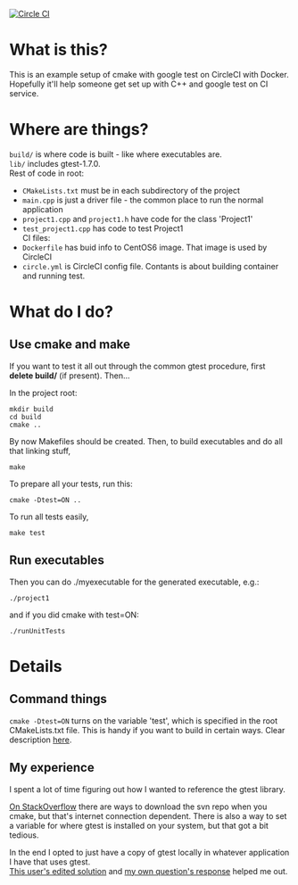 [![Circle CI](https://circleci.com/gh/yutakakinjyo/gtest-cmake-example.svg?style=svg)](https://circleci.com/gh/yutakakinjyo/gtest-cmake-example)

# What is this?

This is an example setup of cmake with google test on CircleCI with Docker. 
Hopefully it'll help someone get set up with C++ and google test on CI service.

# Where are things?
`build/` is where code is built - like where executables are.  
`lib/` includes gtest-1.7.0.  
Rest of code in root:  
- `CMakeLists.txt` must be in each subdirectory of the project  
- `main.cpp` is just a driver file - the common place to run the normal
application  
- `project1.cpp` and `project1.h` have code for the class 'Project1'  
- `test_project1.cpp` has code to test Project1  
CI files:  
- `Dockerfile` has buid info to CentOS6 image. That image is used by CircleCI  
- `circle.yml` is CircleCI config file. Contants is about building container and running test.

# What do I do?

## Use cmake and make
If you want to test it all out through the common gtest procedure, first
**delete build/** (if present). Then...

In the project root:

    mkdir build
    cd build
    cmake ..

By now Makefiles should be created.
Then, to build executables and do all that linking stuff,

    make

To prepare all your tests, run this:

    cmake -Dtest=ON ..

To run all tests easily,

    make test

## Run executables
Then you can do ./myexecutable for the generated executable, e.g.:

    ./project1

and if you did cmake with test=ON:

    ./runUnitTests

# Details

## Command things
`cmake -Dtest=ON` turns on the variable 'test', which is specified in the root
CMakeLists.txt file. This is handy if you want to build in certain ways. Clear
description
[here](http://stackoverflow.com/questions/5998186/cmake-adding-command-line-options).

## My experience
I spent a lot of time figuring out how I wanted to reference the gtest library.  

[On StackOverflow](http://stackoverflow.com/questions/9689183/cmake-googletest)
there are ways to download the svn repo when you cmake, but that's internet
connection dependent. There is also a way to set a variable for where gtest is
installed on your system, but that got a bit tedious.  

In the end I opted to just have a copy of gtest locally in whatever application
I have that uses gtest.  
[This user's edited
solution](http://stackoverflow.com/questions/8507723/how-to-start-working-with-gtest-and-cmake)
and [my own question's
response](http://stackoverflow.com/questions/14148145/gtest-detects-method-only-when-the-method-is-implemented-in-h-not-in-cpp-cma/14157405#14157405)
helped me out.

